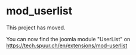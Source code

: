 # mod_userlist
This project has moved.

You can now find the joomla module "UserList" on https://tech.spuur.ch/en/extensions/mod-userlist
